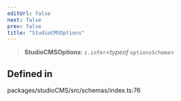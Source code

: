 ```yaml
---
editUrl: false
next: false
prev: false
title: "StudioCMSOptions"
---
```


> **StudioCMSOptions**: `z.infer`\<*typeof* `optionsSchema`\>

## Defined in

packages/studioCMS/src/schemas/index.ts:76

